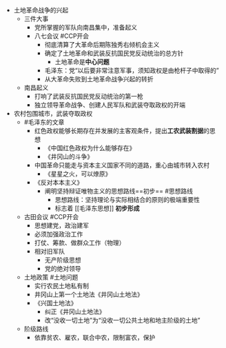 - 土地革命战争的兴起
	- 三件大事
		- 党所掌握的军队向南昌集中，准备起义
		- 八七会议 #CCP开会
			- 彻底清算了大革命后期陈独秀右倾机会主义
			- 确定了土地革命和武装反抗国民党反动统治的总方针
				- 土地革命是**中心问题**
			- 毛泽东：党“以后要非常注意军事，须知政权是由枪杆子中取得的”
			- 从大革命失败到土地革命战争兴起的转折
	- 南昌起义
		- 打响了武装反抗国民党反动统治的第一枪
		- 独立领导革命战争、创建人民军队和武装夺取政权的开端
- 农村包围城市，武装夺取政权
	- #毛泽东的文章
		- 红色政权能够长期存在并发展的主客观条件，提出**工农武装割据**的思想
			- 《中国红色政权为什么能够存在》
			- 《井冈山的斗争》
		- 中国革命只能走与资本主义国家不同的道路，重心由城市转入农村
			- 《星星之火，可以燎原》
		- 《反对本本主义》
			- 阐明坚持辩证唯物主义的思想路线==初步== #思想路线
				- 思想路线：坚持理论与实际相结合的原则的极端重要性
				- 标志着 [[毛泽东思想]] **初步形成**
	- 古田会议 #CCP开会
		- 思想建党，政治建军
		- 必须加强政治工作
		- 打仗、筹款、做群众工作（物理）
		- 相对旧军队
			- 无产阶级思想
			- 党的绝对领导
	- 土地政策 #土地问题
		- 实行农民土地私有制
		- 井冈山上第一个土地法《井冈山土地法》
		- 《兴国土地法》
			- 纠正《井冈山土地法》
			- 改“没收一切土地”为“没收一切公共土地和地主阶级的土地”
	- 阶级路线
		- 依靠贫农、雇农，联合中农，限制富农，保护